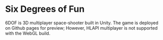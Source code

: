 # Six Degrees of Fun
6DOF is 3D multiplayer space-shooter built in Unity.
The game is deployed on Github pages for preview; However, HLAPI multiplayer is not supported with the WebGL build.
